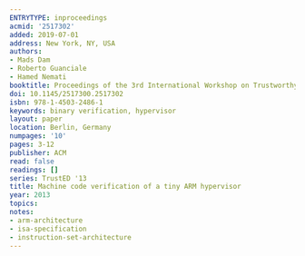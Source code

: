 ```yaml
---
ENTRYTYPE: inproceedings
acmid: '2517302'
added: 2019-07-01
address: New York, NY, USA
authors:
- Mads Dam
- Roberto Guanciale
- Hamed Nemati
booktitle: Proceedings of the 3rd International Workshop on Trustworthy Embedded Devices
doi: 10.1145/2517300.2517302
isbn: 978-1-4503-2486-1
keywords: binary verification, hypervisor
layout: paper
location: Berlin, Germany
numpages: '10'
pages: 3-12
publisher: ACM
read: false
readings: []
series: TrustED '13
title: Machine code verification of a tiny ARM hypervisor
year: 2013
topics:
notes:
- arm-architecture
- isa-specification
- instruction-set-architecture
---
```

